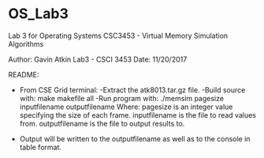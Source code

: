 # OS_Lab3
Lab 3 for Operating Systems CSC3453 - Virtual Memory Simulation Algorithms

Author: Gavin Atkin
Lab3 - CSCI 3453
Date: 11/20/2017

README:
* From CSE Grid terminal:
	-Extract the atk8013.tar.gz file.
	-Build source with: make makefile all
	-Run program with: ./memsim pagesize inputfilename outputfilename
	Where:
	pagesize is an integer value specifying the size of each frame.
	inputfilename is the file to read values from.
	outputfilename is the file to output results to.

* Output will be written to the outputfilename as well as to the console in table format.